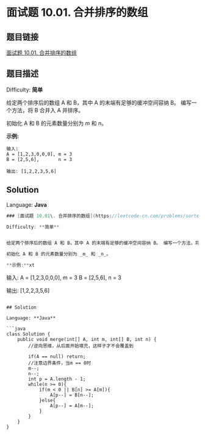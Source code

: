 # 面试题 10.01. 合并排序的数组

## 题目链接

[面试题 10.01\. 合并排序的数组](https://leetcode-cn.com/problems/sorted-merge-lcci/)

## 题目描述

Difficulty: **简单**

给定两个排序后的数组 A 和 B，其中 A 的末端有足够的缓冲空间容纳 B。 编写一个方法，将 B 合并入 A 并排序。

初始化 A 和 B 的元素数量分别为 _m_ 和 _n_。

**示例:**

```
输入:
A = [1,2,3,0,0,0], m = 3
B = [2,5,6],       n = 3

输出: [1,2,2,3,5,6]
```

## Solution

Language: **Java**

```java
​### [面试题 10.01\. 合并排序的数组](https://leetcode-cn.com/problems/sorted-merge-lcci/)

Difficulty: **简单**


给定两个排序后的数组 A 和 B，其中 A 的末端有足够的缓冲空间容纳 B。 编写一个方法，将 B 合并入 A 并排序。

初始化 A 和 B 的元素数量分别为 _m_ 和 _n_。

**示例:**xt

```
输入:
A = [1,2,3,0,0,0], m = 3
B = [2,5,6],       n = 3

输出: [1,2,2,3,5,6]
```

## Solution

Language: **Java**

```java
​class Solution {
    public void merge(int[] A, int m, int[] B, int n) {
        //逆向思维，从后面开始填充，这样子才不会覆盖到

        if(A == null) return;
        //注意边界条件，当m == 0时
        m--;
        n--;
        int p = A.length - 1;
        while(n >= 0){
            if(m < 0 || B[n] >= A[m]){
                A[p--] = B[n--];
            }else{
                A[p--] = A[m--];
            }
        }
    }
}
```
